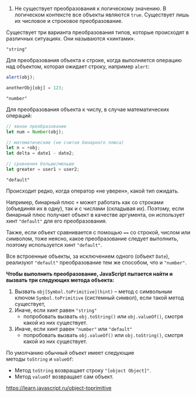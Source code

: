 1. Не существует преобразования к логическому значению. В логическом контексте все объекты являются `true`. Существует лишь их числовое и строковое преобразование.

Существует три варианта преобразования типов, которые происходят в различных ситуациях. Они называются «хинтами».

`"string"`

Для преобразования объекта к строке, когда выполняется операцию над объектом, которая ожидает строку, например `alert`:

```js
alert(obj);

anotherObj[obj] = 123;
```

`"number"`

Для преобразования объекта к числу, в случае математических операций:

```js
// явное преобразование
let num = Number(obj);

// математические (не считая бинарного плюса)
let n = +obj;
let delta = date1 - date2;

// сравнения больше/меньше
let greater = user1 > user2;
```

`"default"`

Происходит редко, когда оператор «не уверен», какой тип ожидать.

Например, бинарный плюс `+` может работать как со строками (объединяя их в одну), так и с числами (складывая их). Поэтому, если бинарный плюс получает объект в качестве аргумента, он использует хинт `"default"` для его преобразования.

Также, если объект сравнивается с помощью `==` со строкой, числом или символом, тоже неясно, какое преобразование следует выполнить, поэтому используется хинт `"default"`.

Все встроенные объекты, за исключением одного (объект `Date`), реализуют `"default"` преобразование тем же способом, что и `"number"`.

**Чтобы выполнить преобразование, JavaScript пытается найти и вызвать три следующих метода объекта:**

1. Вызвать `obj[Symbol.toPrimitive](hint)` – метод с символьным ключом `Symbol.toPrimitive` (системный символ), если такой метод существует,
2. Иначе, если хинт равен `"string"`
    - попробовать вызвать `obj.toString()` или `obj.valueOf()`, смотря какой из них существует.
3. Иначе, если хинт равен `"number"` или `"default"`
    - попробовать вызвать `obj.valueOf()` или `obj.toString()`, смотря какой из них существует.

По умолчанию обычный объект имеет следующие методы `toString` и `valueOf`:
- Метод `toString` возвращает строку `"[object Object]"`.
- Метод `valueOf` возвращает сам объект.
      
https://learn.javascript.ru/object-toprimitive





